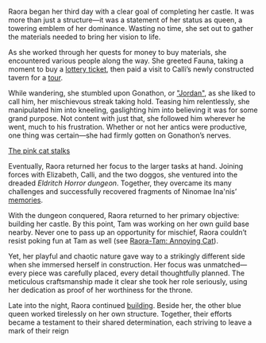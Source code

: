 Raora began her third day with a clear goal of completing her castle. It was more than just a structure—it was a statement of her status as queen, a towering emblem of her dominance. Wasting no time, she set out to gather the materials needed to bring her vision to life.

As she worked through her quests for money to buy materials, she encountered various people along the way. She greeted Fauna, taking a moment to buy a [lottery ticket](https://www.youtube.com/live/6VtHPTU1FB8?feature=shared\&t=988), then paid a visit to Calli’s newly constructed tavern for a [tour](https://www.youtube.com/live/6VtHPTU1FB8?feature=shared\&t=1480).

While wandering, she stumbled upon Gonathon, or ["Jordan"](https://www.youtube.com/live/6VtHPTU1FB8?feature=shared\&t=2504), as she liked to call him, her mischievous streak taking hold. Teasing him relentlessly, she manipulated him into kneeling, gaslighting him into believing it was for some grand purpose. Not content with just that, she followed him wherever he went, much to his frustration. Whether or not her antics were productive, one thing was certain—she had firmly gotten on Gonathon’s nerves.

[The pink cat stalks](#embed:https://www.youtube.com/live/6VtHPTU1FB8?t=3229)

Eventually, Raora returned her focus to the larger tasks at hand. Joining forces with Elizabeth, Calli, and the two doggos, she ventured into the dreaded *Eldritch Horror dungeon*. Together, they overcame its many challenges and successfully recovered fragments of Ninomae Ina'nis’ [memories](https://www.youtube.com/live/6VtHPTU1FB8?feature=shared\&t=7780).

With the dungeon conquered, Raora returned to her primary objective: building her castle. By this point, Tam was working on her own guild base nearby. Never one to pass up an opportunity for mischief, Raora couldn’t resist poking fun at Tam as well (see [Raora-Tam: Annoying Cat](#edge:raora-kronii-right-2-top-1)).

Yet, her playful and chaotic nature gave way to a strikingly different side when she immersed herself in construction. Her focus was unmatched—every piece was carefully placed, every detail thoughtfully planned. The meticulous craftsmanship made it clear she took her role seriously, using her dedication as proof of her worthiness for the throne.

Late into the night, Raora continued [building](https://www.youtube.com/live/6VtHPTU1FB8?feature=shared\&t=25997). Beside her, the other blue queen worked tirelessly on her own structure. Together, their efforts became a testament to their shared determination, each striving to leave a mark of their reign
